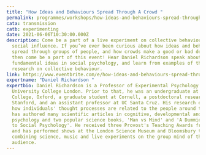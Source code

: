 ```yaml
---
title: "How Ideas and Behaviours Spread Through A Crowd "
permalink: programmes/workshops/how-ideas-and-behaviours-spread-through-a-crowd/
cata: transmission
catb: experimenting
date: 2021-06-06T10:30:00.000Z
description: Come be a part of a live experiment on collective behaviour and
  social influence. If you’ve ever been curious about how ideas and behaviours
  spread through groups of people, and how crowds make a good or bad decision,
  then come be a part of this event! Hear Daniel Richardson speak about
  fundamental ideas in social psychology, and learn from examples of the latest
  research on collective behaviour.
link: https://www.eventbrite.com/e/how-ideas-and-behaviours-spread-through-a-crowd-event-registration-145820000547
expertname: "Daniel Richardson "
expertbio: Daniel Richardson is a Professor of Experimental Psychology at
  University College London. Prior to that, he was an undergraduate at Magdalen
  College, Oxford, a graduate student at Cornell, a postdoctoral researcher at
  Stanford, and an assistant professor at UC Santa Cruz. His research examines
  how individuals' thought processes are related to the people around them. He
  has authored many scientific articles in cognitive, developmental and social
  psychology and two popular science books, 'Man vs Mind' and 'A Dummies Guide
  to Social Psychology'. He received three Provost's Teaching Awards from UCL,
  and has performed shows at the London Science Museum and Bloomsbury theatre
  combining science, music and live experiments on the group mind of the
  audience.
---
```

